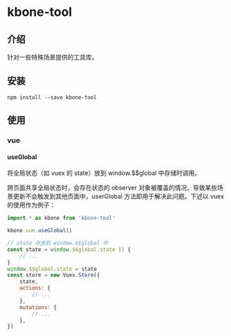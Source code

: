 # kbone-tool

## 介绍

针对一些特殊场景提供的工具库。

## 安装

```
npm install --save kbone-tool
```

## 使用

### vue

#### useGlobal

将全局状态（如 vuex 的 state）放到 window.$$global 中存储时调用。

跨页面共享全局状态时，会存在状态的 observer 对象被覆盖的情况，导致某些场景更新不会触发到其他页面中，userGlobal 方法即用于解决此问题。下述以 vuex 的使用作为例子：

```js
import * as kbone from 'kbone-tool'

kbone.vue.useGlobal()

// state 存放到 window.$$global 中
const state = window.$$global.state || {
    // ...
}
window.$$global.state = state
const store = new Vuex.Store({
    state,
    actions: {
        // ...
    },
    mutations: {
        // ...
    },
})
```
